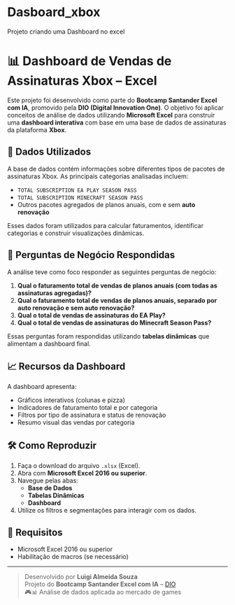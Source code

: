 # Dasboard_xbox
Projeto criando uma Dashboard no excel
# 📊 Dashboard de Vendas de Assinaturas Xbox – Excel

Este projeto foi desenvolvido como parte do **Bootcamp Santander Excel com IA**, promovido pela **DIO (Digital Innovation One)**. O objetivo foi aplicar conceitos de análise de dados utilizando **Microsoft Excel** para construir uma **dashboard interativa** com base em uma base de dados de assinaturas da plataforma **Xbox**.

## 📁 Dados Utilizados

A base de dados contém informações sobre diferentes tipos de pacotes de assinaturas Xbox. As principais categorias analisadas incluem:

- `TOTAL SUBSCRIPTION EA PLAY SEASON PASS`
- `TOTAL SUBSCRIPTION MINECRAFT SEASON PASS`
- Outros pacotes agregados de planos anuais, com e sem **auto renovação**

Esses dados foram utilizados para calcular faturamentos, identificar categorias e construir visualizações dinâmicas.

## 🧠 Perguntas de Negócio Respondidas

A análise teve como foco responder as seguintes perguntas de negócio:

1. **Qual o faturamento total de vendas de planos anuais (com todas as assinaturas agregadas)?**
2. **Qual o faturamento total de vendas de planos anuais, separado por auto renovação e sem auto renovação?**
3. **Qual o total de vendas de assinaturas do EA Play?**
4. **Qual o total de vendas de assinaturas do Minecraft Season Pass?**

Essas perguntas foram respondidas utilizando **tabelas dinâmicas** que alimentam a dashboard final.

## 📈 Recursos da Dashboard

A dashboard apresenta:

- Gráficos interativos (colunas e pizza)
- Indicadores de faturamento total e por categoria
- Filtros por tipo de assinatura e status de renovação
- Resumo visual das vendas por categoria

## 🛠️ Como Reproduzir

1. Faça o download do arquivo `.xlsx` (Excel).
2. Abra com **Microsoft Excel 2016 ou superior**.
3. Navegue pelas abas:
   - **Base de Dados**
   - **Tabelas Dinâmicas**
   - **Dashboard**
4. Utilize os filtros e segmentações para interagir com os dados.

## 📌 Requisitos

- Microsoft Excel 2016 ou superior
- Habilitação de macros (se necessário)

---

> Desenvolvido por **Luigi Almeida Souza**  
> Projeto do **Bootcamp Santander Excel com IA** – [DIO](https://www.dio.me/)  
> 🎮📊 Análise de dados aplicada ao mercado de games

